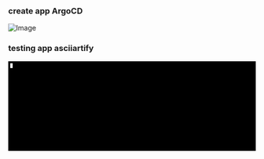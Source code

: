 ### create app ArgoCD
![Image](../.data/create_app_argocd.gif)

### testing app asciiartify
![Image](../.data/testing_app_asciiartify.gif)